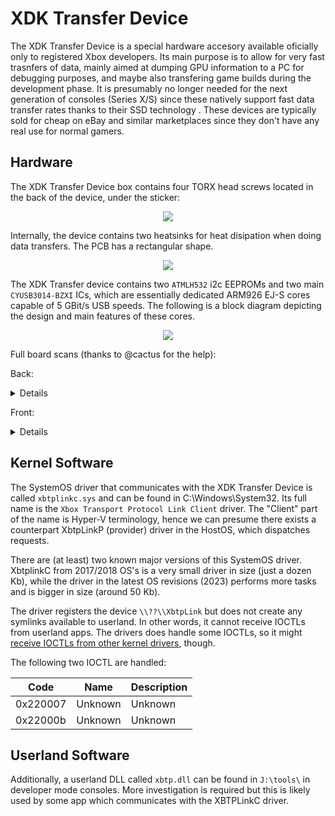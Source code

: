 # XDK Transfer Device

The XDK Transfer Device is a special hardware accesory available oficially only to registered Xbox developers. Its main purpose is to allow for very fast trasnfers of data, mainly aimed at dumping GPU information to a PC for debugging purposes, and maybe also transfering game builds during the development phase. It is presumably no longer needed for the next generation of consoles (Series X/S) since these natively support fast data transfer rates thanks to their SSD technology
. These devices are typically sold for cheap on eBay and similar marketplaces since they don't have any real use for normal gamers.

## Hardware

The XDK Transfer Device box contains four TORX head screws located in the back of the device, under the sticker:

<p align="center">
  <img src="/xdk_transfer/XDKTransfer.jpg">
</p>

Internally, the device contains two heatsinks for heat disipation when doing data transfers. The PCB has a rectangular shape.

<p align="center">
  <img src="/xdk_transfer/xdk_transfer_teardown.png">
</p>

The XDK Transfer device contains two `ATMLH532` i2c EEPROMs and two main `CYUSB3014-BZXI` ICs, which are essentially dedicated ARM926 EJ-S cores capable of 5 GBit/s USB speeds. The following is a block diagram depicting the design and main features of these cores. 

<p align="center">
  <img src="/xdk_transfer/xdk_transfer_block_diagram.png">
</p>

Full board scans (thanks to @cactus for the help):

Back:
<details>
<p align="center">
  <img src="/xdk_transfer/transfer_back.jpg">
</p>
</details>

Front:
<details>
<p align="center">
  <img src="/xdk_transfer/transfer_front.jpg">
</p>
</details>


## Kernel Software

The SystemOS driver that communicates with the XDK Transfer Device is called `xbtplinkc.sys` and can be found in C:\Windows\System32. Its full name is the `Xbox Transport Protocol Link Client` driver. The "Client" part of the name is Hyper-V terminology, hence we can presume there exists a counterpart XbtpLinkP (provider) driver in the HostOS, which dispatches requests.

There are (at least) two known major versions of this SystemOS driver. XbtplinkC from 2017/2018 OS's is a very small driver in size (just a dozen Kb), while the driver in the latest OS revisions (2023) performs more tasks and is bigger in size (around 50 Kb).

The driver registers the device `\\??\\XbtpLink` but does not create any symlinks available to userland. In other words, it cannot receive IOCTLs from userland apps. The drivers does handle some IOCTLs, so it might [receive IOCTLs from other kernel drivers](https://learn.microsoft.com/en-us/windows-hardware/drivers/kernel/creating-ioctl-requests-in-drivers), though.

The following two IOCTL are handled:

|  Code     | Name      | Description  |
|-----------|-----------|--------------|
| 0x220007  | Unknown   | Unknown      | 
| 0x22000b  | Unknown   | Unknown      | 


## Userland Software

Additionally, a userland DLL called `xbtp.dll` can be found in `J:\tools\` in developer mode consoles. More investigation is required but this is likely used by some app which communicates with the XBTPLinkC driver.
